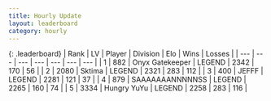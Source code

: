 ```yaml
---
title: Hourly Update
layout: leaderboard
category: hourly
---
```


{: .leaderboard}
| Rank | LV | Player | Division | Elo | Wins | Losses |
| --- | --- | --- | --- | --- | --- | --- |
| <span data-change="0">1</span> | 882 | <span title="ID: 402846">Onyx Gatekeeper</span> | LEGEND | <span data-change="0">2342</span> | <span data-change="0">170</span> | <span data-change="0">56</span> |
| <span data-change="0">2</span> | 2080 | <span title="ID: 353063">Sktima</span> | LEGEND | <span data-change="0">2321</span> | <span data-change="0">283</span> | <span data-change="0">112</span> |
| <span data-change="0">3</span> | 400 | <span title="ID: 488585">JEFFF</span> | LEGEND | <span data-change="0">2281</span> | <span data-change="0">121</span> | <span data-change="0">37</span> |
| <span data-change="0">4</span> | 879 | <span title="ID: 174294">SAAAAAAANNNNNSS</span> | LEGEND | <span data-change="0">2265</span> | <span data-change="0">160</span> | <span data-change="0">74</span> |
| <span data-change="0">5</span> | 3334 | <span title="ID: 164871">Hungry YuYu</span> | LEGEND | <span data-change="7">2258</span> | <span data-change="1">283</span> | <span data-change="0">116</span> |